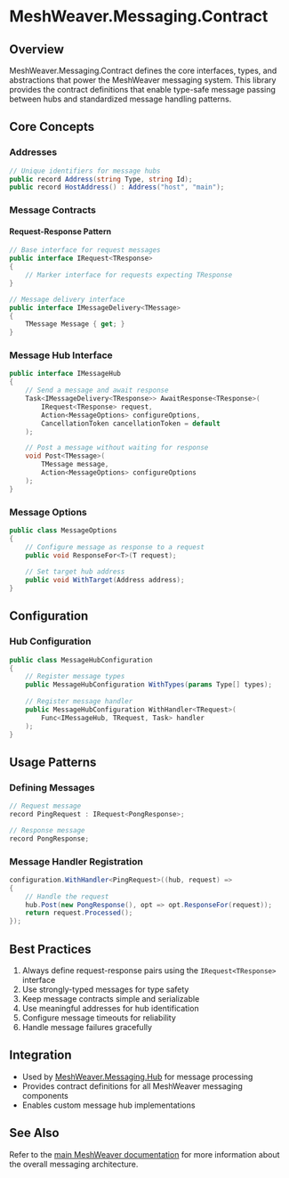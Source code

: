 # MeshWeaver.Messaging.Contract

## Overview
MeshWeaver.Messaging.Contract defines the core interfaces, types, and abstractions that power the MeshWeaver messaging system. This library provides the contract definitions that enable type-safe message passing between hubs and standardized message handling patterns.

## Core Concepts

### Addresses
```csharp
// Unique identifiers for message hubs
public record Address(string Type, string Id);
public record HostAddress() : Address("host", "main");
```

### Message Contracts

#### Request-Response Pattern
```csharp
// Base interface for request messages
public interface IRequest<TResponse>
{
    // Marker interface for requests expecting TResponse
}

// Message delivery interface
public interface IMessageDelivery<TMessage>
{
    TMessage Message { get; }
}
```

### Message Hub Interface
```csharp
public interface IMessageHub
{
    // Send a message and await response
    Task<IMessageDelivery<TResponse>> AwaitResponse<TResponse>(
        IRequest<TResponse> request,
        Action<MessageOptions> configureOptions,
        CancellationToken cancellationToken = default
    );

    // Post a message without waiting for response
    void Post<TMessage>(
        TMessage message,
        Action<MessageOptions> configureOptions
    );
}
```

### Message Options
```csharp
public class MessageOptions
{
    // Configure message as response to a request
    public void ResponseFor<T>(T request);
    
    // Set target hub address
    public void WithTarget(Address address);
}
```

## Configuration

### Hub Configuration
```csharp
public class MessageHubConfiguration
{
    // Register message types
    public MessageHubConfiguration WithTypes(params Type[] types);
    
    // Register message handler
    public MessageHubConfiguration WithHandler<TRequest>(
        Func<IMessageHub, TRequest, Task> handler
    );
}
```

## Usage Patterns

### Defining Messages
```csharp
// Request message
record PingRequest : IRequest<PongResponse>;

// Response message
record PongResponse;
```

### Message Handler Registration
```csharp
configuration.WithHandler<PingRequest>((hub, request) =>
{
    // Handle the request
    hub.Post(new PongResponse(), opt => opt.ResponseFor(request));
    return request.Processed();
});
```

## Best Practices
1. Always define request-response pairs using the `IRequest<TResponse>` interface
2. Use strongly-typed messages for type safety
3. Keep message contracts simple and serializable
4. Use meaningful addresses for hub identification
5. Configure message timeouts for reliability
6. Handle message failures gracefully

## Integration
- Used by [MeshWeaver.Messaging.Hub](../MeshWeaver.Messaging.Hub/README.md) for message processing
- Provides contract definitions for all MeshWeaver messaging components
- Enables custom message hub implementations

## See Also
Refer to the [main MeshWeaver documentation](../../Readme.md) for more information about the overall messaging architecture.
